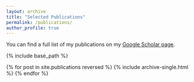 ```yaml
---
layout: archive
title: "Selected Publications"
permalink: /publications/
author_profile: true
---
```


You can find a full list of my publications on my <a href="https://scholar.google.com/citations?user=rwID4_AAAAAJ&hl=en">Google Scholar page</a>.

{% include base_path %}

{% for post in site.publications reversed %}
  {% include archive-single.html %}
{% endfor %}